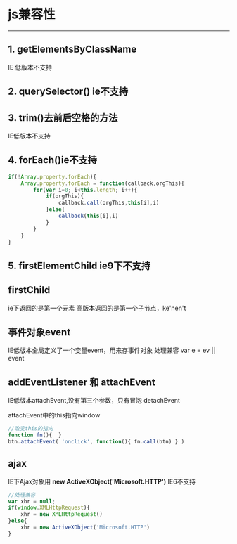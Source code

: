 ﻿# js兼容性


---

## 1. getElementsByClassName
IE 低版本不支持

## 2. querySelector() ie不支持

## 3. trim()去前后空格的方法
IE低版本不支持

## 4. forEach()ie不支持

```js
if(!Array.property.forEach){
	Array.property.forEach = function(callback,orgThis){
		for(var i=0; i<this.length; i++){
			if(orgThis){
				callback.call(orgThis,this[i],i)
			}else{
				callback(this[i],i)
			}
		}
	}
}
```

## 5. firstElementChild  ie9下不支持

## firstChild
ie下返回的是第一个元素
高版本返回的是第一个子节点，ke'nen't

## 事件对象event

IE低版本全局定义了一个变量event，用来存事件对象
处理兼容 var e = ev || event

## addEventListener 和 attachEvent
IE低版本attachEvent,没有第三个参数，只有冒泡
detachEvent

attachEvent中的this指向window

```js
//改变this的指向
function fn(){  }
btn.attachEvent( 'onclick', function(){ fn.call(btn) } )
```

## ajax

IE下Ajax对象用 **new ActiveXObject('Microsoft.HTTP')**
IE6不支持

```js
//处理兼容
var xhr = null;
if(window.XMLHttpRequest){
    xhr = new XMLHttpRequest()
}else{
    xhr = new ActiveXObject('Microsoft.HTTP')
}
```

